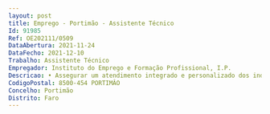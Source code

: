 ```yaml
--- 
layout: post
title: Emprego - Portimão - Assistente Técnico
Id: 91985
Ref: OE202111/0509
DataAbertura: 2021-11-24
DataFecho: 2021-12-10
Trabalho: Assistente Técnico
Empregador: Instituto do Emprego e Formação Profissional, I.P.
Descricao: • Assegurar um atendimento integrado e personalizado dos indivíduos eentidades utentes do Serviço, efetuando o encaminhamento das solicitações quelhe sejam colocadas • Assegurar o acolhimento, informação e encaminhamento dos utentes doServiço • Assegurar o atendimento presencial e telefónico • Gestão do arquivo e apoio administrativo no âmbito da execução de programasde emprego e de formação profissional • Elaboração de documentos de trabalho recorrendo às ferramentas do MicrosoftOffice, em especial Excel e Word • Organização administrativa dos Processos de Notificação AudiênciaInteressados CPA
CodigoPostal: 8500-454 PORTIMÂO
Concelho: Portimão
Distrito: Faro
--- 
```

